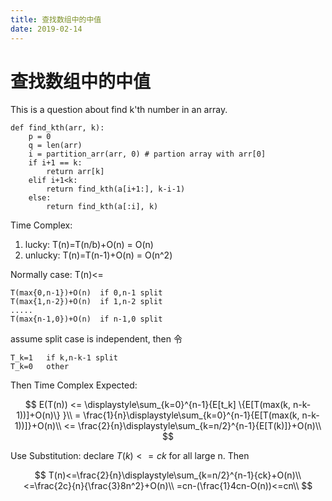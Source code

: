 ```yaml
---
title: 查找数组中的中值
date: 2019-02-14
---
```

# 查找数组中的中值
This is a question about find k'th number in an array.

    def find_kth(arr, k):
        p = 0
        q = len(arr)
        i = partition_arr(arr, 0) # partion array with arr[0]
        if i+1 == k:
            return arr[k]
        elif i+1<k:
            return find_kth(a[i+1:], k-i-1)
        else:
            return find_kth(a[:i], k)


Time Complex:  
1. lucky: T(n)=T(n/b)+O(n) = O(n)
1. unlucky: T(n)=T(n-1)+O(n) = O(n^2)

Normally case: T(n)<=

    T(max{0,n-1})+O(n)  if 0,n-1 split
    T(max{1,n-2})+O(n)  if 1,n-2 split
    .....
    T(max{n-1,0})+O(n)  if n-1,0 split

assume split case is independent, then 令

    T_k=1   if k,n-k-1 split
    T_k=0   other

Then Time Complex Expected:

$$
E(T(n))  <= \displaystyle\sum_{k=0}^{n-1}{E[t_k] \{E[T(max(k, n-k-1))]+O(n)\} }\\
= \frac{1}{n}\displaystyle\sum_{k=0}^{n-1}{E[T(max(k, n-k-1))]}+O(n)\\
<= \frac{2}{n}\displaystyle\sum_{k=n/2}^{n-1}{E[T(k)]}+O(n)\\
$$

Use Substitution: declare $T(k)<=ck$ for all large n. Then

$$
T(n)<=\frac{2}{n}\displaystyle\sum_{k=n/2}^{n-1}{ck}+O(n)\\
<=\frac{2c}{n}{\frac{3}8n^2}+O(n)\\
=cn-(\frac{1}4cn-O(n))<=cn\\
$$

